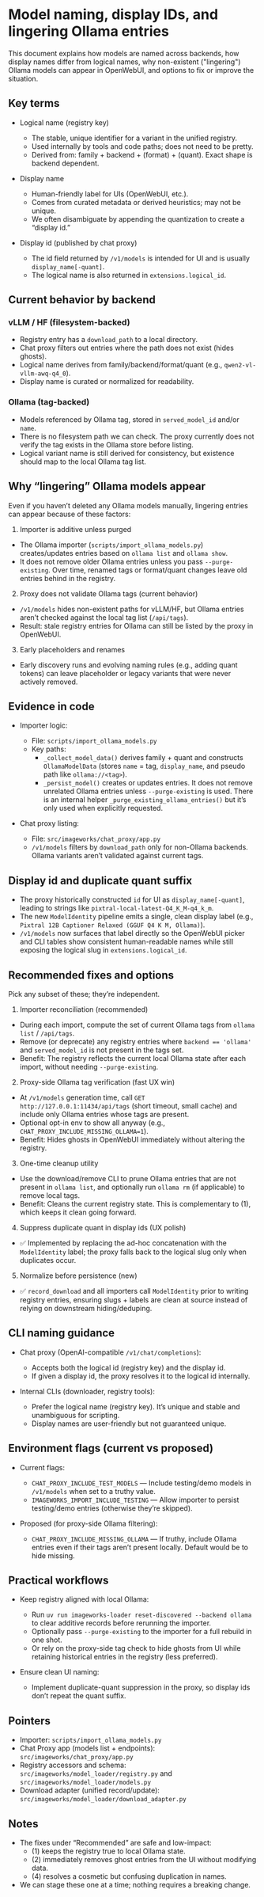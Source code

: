 # Model naming, display IDs, and lingering Ollama entries

This document explains how models are named across backends, how display names differ from logical names, why non-existent ("lingering") Ollama models can appear in OpenWebUI, and options to fix or improve the situation.

## Key terms

- Logical name (registry key)
  - The stable, unique identifier for a variant in the unified registry.
  - Used internally by tools and code paths; does not need to be pretty.
  - Derived from: family + backend + (format) + (quant). Exact shape is backend dependent.

- Display name
  - Human-friendly label for UIs (OpenWebUI, etc.).
  - Comes from curated metadata or derived heuristics; may not be unique.
  - We often disambiguate by appending the quantization to create a “display id.”

- Display id (published by chat proxy)
  - The id field returned by `/v1/models` is intended for UI and is usually `display_name[-quant]`.
  - The logical name is also returned in `extensions.logical_id`.

## Current behavior by backend

### vLLM / HF (filesystem-backed)
- Registry entry has a `download_path` to a local directory.
- Chat proxy filters out entries where the path does not exist (hides ghosts).
- Logical name derives from family/backend/format/quant (e.g., `qwen2-vl-vllm-awq-q4_0`).
- Display name is curated or normalized for readability.

### Ollama (tag-backed)
- Models referenced by Ollama tag, stored in `served_model_id` and/or `name`.
- There is no filesystem path we can check. The proxy currently does not verify the tag exists in the Ollama store before listing.
- Logical variant name is still derived for consistency, but existence should map to the local Ollama tag list.

## Why “lingering” Ollama models appear

Even if you haven’t deleted any Ollama models manually, lingering entries can appear because of these factors:

1) Importer is additive unless purged
- The Ollama importer (`scripts/import_ollama_models.py`) creates/updates entries based on `ollama list` and `ollama show`.
- It does not remove older Ollama entries unless you pass `--purge-existing`. Over time, renamed tags or format/quant changes leave old entries behind in the registry.

2) Proxy does not validate Ollama tags (current behavior)
- `/v1/models` hides non-existent paths for vLLM/HF, but Ollama entries aren’t checked against the local tag list (`/api/tags`).
- Result: stale registry entries for Ollama can still be listed by the proxy in OpenWebUI.

3) Early placeholders and renames
- Early discovery runs and evolving naming rules (e.g., adding quant tokens) can leave placeholder or legacy variants that were never actively removed.

## Evidence in code

- Importer logic:
  - File: `scripts/import_ollama_models.py`
  - Key paths:
    - `_collect_model_data()` derives family + quant and constructs `OllamaModelData` (stores `name` = tag, `display_name`, and pseudo path like `ollama://<tag>`).
    - `_persist_model()` creates or updates entries. It does not remove unrelated Ollama entries unless `--purge-existing` is used. There is an internal helper `_purge_existing_ollama_entries()` but it’s only used when explicitly requested.

- Chat proxy listing:
  - File: `src/imageworks/chat_proxy/app.py`
  - `/v1/models` filters by `download_path` only for non-Ollama backends. Ollama variants aren’t validated against current tags.

## Display id and duplicate quant suffix

- The proxy historically constructed `id` for UI as `display_name[-quant]`, leading to strings like `pixtral-local-latest-Q4_K_M-q4_k_m`.
- The new `ModelIdentity` pipeline emits a single, clean display label (e.g., `Pixtral 12B Captioner Relaxed (GGUF Q4 K M, Ollama)`).
- `/v1/models` now surfaces that label directly so the OpenWebUI picker and CLI tables show consistent human-readable names while still exposing the logical slug in `extensions.logical_id`.

## Recommended fixes and options

Pick any subset of these; they’re independent.

1) Importer reconciliation (recommended)
- During each import, compute the set of current Ollama tags from `ollama list` / `/api/tags`.
- Remove (or deprecate) any registry entries where `backend == 'ollama'` and `served_model_id` is not present in the tags set.
- Benefit: The registry reflects the current local Ollama state after each import, without needing `--purge-existing`.

2) Proxy-side Ollama tag verification (fast UX win)
- At `/v1/models` generation time, call `GET http://127.0.0.1:11434/api/tags` (short timeout, small cache) and include only Ollama entries whose tags are present.
- Optional opt-in env to show all anyway (e.g., `CHAT_PROXY_INCLUDE_MISSING_OLLAMA=1`).
- Benefit: Hides ghosts in OpenWebUI immediately without altering the registry.

3) One-time cleanup utility
- Use the download/remove CLI to prune Ollama entries that are not present in `ollama list`, and optionally run `ollama rm` (if applicable) to remove local tags.
- Benefit: Cleans the current registry state. This is complementary to (1), which keeps it clean going forward.

4) Suppress duplicate quant in display ids (UX polish)
- ✅ Implemented by replacing the ad-hoc concatenation with the `ModelIdentity` label; the proxy falls back to the logical slug only when duplicates occur.

5) Normalize before persistence (new)
- ✅ `record_download` and all importers call `ModelIdentity` prior to writing registry entries, ensuring slugs + labels are clean at source instead of relying on downstream hiding/deduping.

## CLI naming guidance

- Chat proxy (OpenAI-compatible `/v1/chat/completions`):
  - Accepts both the logical id (registry key) and the display id.
  - If given a display id, the proxy resolves it to the logical id internally.

- Internal CLIs (downloader, registry tools):
  - Prefer the logical name (registry key). It’s unique and stable and unambiguous for scripting.
  - Display names are user-friendly but not guaranteed unique.

## Environment flags (current vs proposed)

- Current flags:
  - `CHAT_PROXY_INCLUDE_TEST_MODELS` — Include testing/demo models in `/v1/models` when set to a truthy value.
  - `IMAGEWORKS_IMPORT_INCLUDE_TESTING` — Allow importer to persist testing/demo entries (otherwise they’re skipped).

- Proposed (for proxy-side Ollama filtering):
  - `CHAT_PROXY_INCLUDE_MISSING_OLLAMA` — If truthy, include Ollama entries even if their tags aren’t present locally. Default would be to hide missing.

## Practical workflows

- Keep registry aligned with local Ollama:
  - Run `uv run imageworks-loader reset-discovered --backend ollama` to clear additive records before rerunning the importer.
  - Optionally pass `--purge-existing` to the importer for a full rebuild in one shot.
  - Or rely on the proxy-side tag check to hide ghosts from UI while retaining historical entries in the registry (less preferred).

- Ensure clean UI naming:
  - Implement duplicate-quant suppression in the proxy, so display ids don’t repeat the quant suffix.

## Pointers

- Importer: `scripts/import_ollama_models.py`
- Chat Proxy app (models list + endpoints): `src/imageworks/chat_proxy/app.py`
- Registry accessors and schema: `src/imageworks/model_loader/registry.py` and `src/imageworks/model_loader/models.py`
- Download adapter (unified record/update): `src/imageworks/model_loader/download_adapter.py`

## Notes

- The fixes under “Recommended” are safe and low-impact:
  - (1) keeps the registry true to local Ollama state.
  - (2) immediately removes ghost entries from the UI without modifying data.
  - (4) resolves a cosmetic but confusing duplication in names.
- We can stage these one at a time; nothing requires a breaking change.
